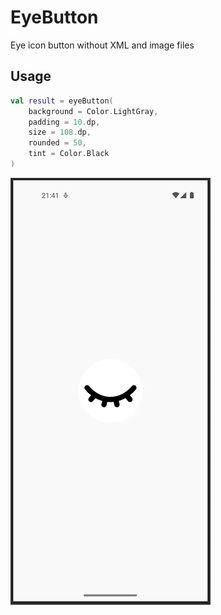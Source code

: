 # EyeButton
Eye icon button without XML and image files

## Usage

```kotlin
val result = eyeButton(
    background = Color.LightGray,
    padding = 10.dp,
    size = 108.dp,
    rounded = 50,
    tint = Color.Black
)
```
![Image](img.gif)
